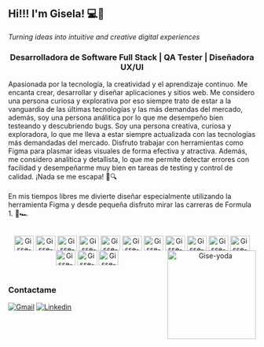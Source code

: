 ## Hi!!! I'm Gisela! 💻🎨
<i>Turning ideas into intuitive and creative digital experiences</i>

<div>
    <h3 align="center"><strong>Desarrolladora de Software Full Stack | QA Tester | Diseñadora UX/UI</strong></h3>
    <p>
        Apasionada por la tecnología, la creatividad y el aprendizaje continuo. Me encanta crear, desarrollar y diseñar aplicaciones y sitios web. Me considero una persona curiosa y explorativa por eso siempre trato de estar a la vanguardia de las últimas tecnologías y las más demandas del mercado, además, soy una persona análitica por lo que me desempeño bien testeando y descubriendo bugs. Soy una persona creativa, curiosa y exploradora, lo que me lleva a estar siempre actualizada con las tecnologías más demandadas del mercado. Disfruto trabajar con herramientas como Figma para plasmar ideas visuales de forma efectiva y atractiva. Además, me considero analítica y detallista, lo que me permite detectar errores con facilidad y desempeñarme muy bien en tareas de testing y control de calidad. ¡Nada se me escapa! 🐞🔍 
</br>
</br>
    En mis tiempos libres me divierte diseñar especialmente utilizando la herramienta Figma y desde pequeña disfruto mirar las carreras de Formula 1. 🏁🏎️
    </p>
</div>

<div style="display: inline_block" align="center"><br>
    <img align="center" height="30" width="40" alt="Gisse-HTML" src="https://cdn.jsdelivr.net/gh/devicons/devicon/icons/html5/html5-original.svg" > 
    <img align="center" height="30" width="40" alt="Gisse-CSS" src="https://cdn.jsdelivr.net/gh/devicons/devicon/icons/css3/css3-original.svg" > 
    <img align="center" height="30" width="40" alt="Gisse-B" src="https://cdn.jsdelivr.net/gh/devicons/devicon/icons/bootstrap/bootstrap-original.svg" >
    <img align="center" height="30" width="40" alt="Gisse-JS" src="https://cdn.jsdelivr.net/gh/devicons/devicon/icons/javascript/javascript-original.svg" >  
    <img align="center" height="30" width="40" alt="Gisse-Python" src="https://cdn.jsdelivr.net/gh/devicons/devicon/icons/python/python-original.svg" >
    <img align="center" height="30" width="40" alt="Gisse-Figma" src="https://cdn.jsdelivr.net/gh/devicons/devicon/icons/figma/figma-original.svg" />
    <img align="center" height="30" width="40" alt="Gisse-Adobe" src="https://cdn.jsdelivr.net/gh/devicons/devicon/icons/illustrator/illustrator-line.svg" />
    <img align="center" height="30" width="40" alt="Gisse-Csharp" src="https://cdn.jsdelivr.net/gh/devicons/devicon/icons/csharp/csharp-original.svg" />
    <img align="center" height="30" width="40" alt="Gisse-PHP" src="https://cdn.jsdelivr.net/gh/devicons/devicon/icons/php/php-original.svg" >
    <img align="center" height="30" width="40" alt="Gisse-React" src="https://cdn.jsdelivr.net/gh/devicons/devicon/icons/react/react-original.svg" >
    <img align="center" height="30" width="40" alt="Gisse-Nodejs" src="https://cdn.jsdelivr.net/gh/devicons/devicon/icons/nodejs/nodejs-original.svg" >
    <img align="center" height="30" width="40" alt="Gisse-MySQL" src="https://cdn.jsdelivr.net/gh/devicons/devicon/icons/mysql/mysql-original.svg" >
    <img align="center" height="30" width="40" alt="Gisse-Django" src="https://cdn.jsdelivr.net/gh/devicons/devicon/icons/django/django-plain.svg" >
    <img align="center" height="30" width="40" alt="Gisse-Linux" src="https://cdn.jsdelivr.net/gh/devicons/devicon/icons/linux/linux-original.svg" >
    <img align="right" height="180px" alt="Gise-yoda" src="https://user-images.githubusercontent.com/103209971/196929944-37c63c4b-e03e-4512-9ce0-21ab452a2786.png">
    <br><br>
</div>

<div>
    <h3>Contactame</h3>
    <a href="mailto:gisela.s.colmeiro@gmail.com" target="_blank"><img src="https://img.shields.io/badge/Gmail-D14836?style=for-the-badge&logo=gmail&logoColor=white" alt="Gmail"></a>
    <a href="http://linkedin.com/in/giselacolmeiro" target="_blank"><img src="https://img.shields.io/badge/LinkedIn-0077B5?style=for-the-badge&logo=linkedin&logoColor=white" alt="Linkedin"></a>
</div>
